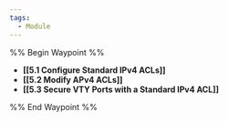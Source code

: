 ```yaml
---
tags:
  - Module
---
```

%% Begin Waypoint %%
- **[[5.1 Configure Standard IPv4 ACLs]]**
- **[[5.2 Modify APv4 ACLs]]**
- **[[5.3 Secure VTY Ports with a Standard IPv4 ACL]]**

%% End Waypoint %%

